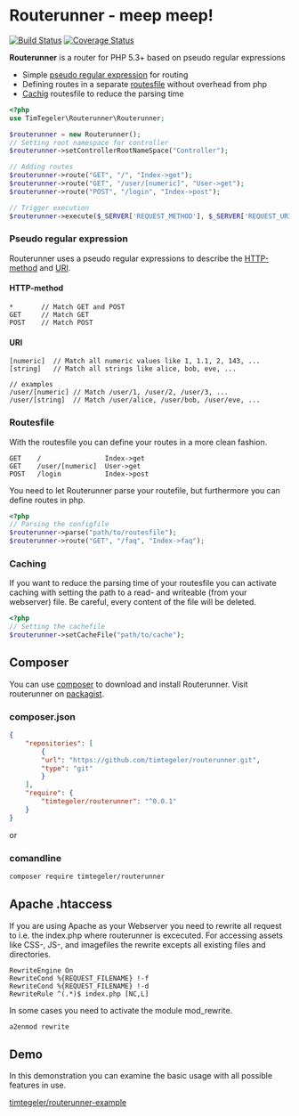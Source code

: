 # Routerunner - meep meep!

[![Build Status](https://travis-ci.org/timtegeler/routerunner.svg?branch=master)](https://travis-ci.org/timtegeler/routerunner)
[![Coverage Status](https://coveralls.io/repos/timtegeler/routerunner/badge.svg?branch=master&service=github)](https://coveralls.io/github/timtegeler/routerunner?branch=master)

**Routerunner** is a router for PHP 5.3+ based on pseudo regular expressions

* Simple [pseudo regular expression](#pseudo-regular-expression) for routing 
* Defining routes in a separate [routesfile](#routesfile) without overhead from php
* [Cachig](#caching) routesfile to reduce the parsing time 

```php
<?php
use TimTegeler\Routerunner\Routerunner;

$routerunner = new Routerunner();
// Setting root namespace for controller
$routerunner->setControllerRootNameSpace("Controller");

// Adding routes
$routerunner->route("GET", "/", "Index->get");
$routerunner->route("GET", "/user/[numeric]", "User->get");
$routerunner->route("POST", "/login", "Index->post");

// Trigger execution 
$routerunner->execute($_SERVER['REQUEST_METHOD'], $_SERVER['REQUEST_URI']);
```

### Pseudo regular expression

Routerunner uses a pseudo regular expressions to describe the [HTTP-method](https://en.wikipedia.org/wiki/Hypertext_Transfer_Protocol) and [URI](https://en.wikipedia.org/wiki/Uniform_Resource_Identifier). 

#### HTTP-method
```
*       // Match GET and POST  
GET     // Match GET
POST    // Match POST
```

#### URI
```
[numeric]  // Match all numeric values like 1, 1.1, 2, 143, ... 
[string]   // Match all strings like alice, bob, eve, ...

// examples
/user/[numeric] // Match /user/1, /user/2, /user/3, ...
/user/[string]  // Match /user/alice, /user/bob, /user/eve, ...
```


### Routesfile

With the routesfile you can define your routes in a more clean fashion.

```
GET    /                Index->get
GET    /user/[numeric]  User->get
POST   /login           Index->post
```

You need to let Routerunner parse your routefile, but furthermore you can define routes in php.

```php
<?php
// Parsing the configfile
$routerunner->parse("path/to/routesfile");
$routerunner->route("GET", "/faq", "Index->faq");
```

### Caching

If you want to reduce the parsing time of your routesfile you can activate caching with setting the path to
a read- and writeable (from your webserver) file. Be careful, every content of the file will be deleted.

```php
<?php
// Setting the cachefile
$routerunner->setCacheFile("path/to/cache");
```

## Composer

You can use [composer](https://getcomposer.org/) to download and install Routerunner. Visit routerunner on [packagist](https://packagist.org/packages/timtegeler/routerunner).

### composer.json
```json
{
    "repositories": [
        {
        "url": "https://github.com/timtegeler/routerunner.git",
        "type": "git"
        }
    ],
    "require": {
        "timtegeler/routerunner": "^0.0.1"
    }
}
```

or

### comandline

```sh
composer require timtegeler/routerunner
```

## Apache .htaccess

If you are using Apache as your Webserver you need to rewrite all request to i.e. the index.php where 
routerunner is excecuted. For accessing assets like CSS-, JS-, and imagefiles the rewrite excepts all existing files and directories.

```
RewriteEngine On
RewriteCond %{REQUEST_FILENAME} !-f
RewriteCond %{REQUEST_FILENAME} !-d
RewriteRule ^(.*)$ index.php [NC,L]
```

In some cases you need to activate the module mod_rewrite.

```sh
a2enmod rewrite
```

## Demo

In this demonstration you can examine the basic usage with all possible features in use.

[timtegeler/routerunner-example](https://github.com/timtegeler/routerunner-example)